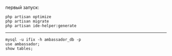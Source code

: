 первый запуск:
```
php artisan optimize
php artisan migrate
php artisan ide-helper:generate
```

---

```
mysql -u ifix -h ambassador_db -p
use ambassador;
show tables;

```
